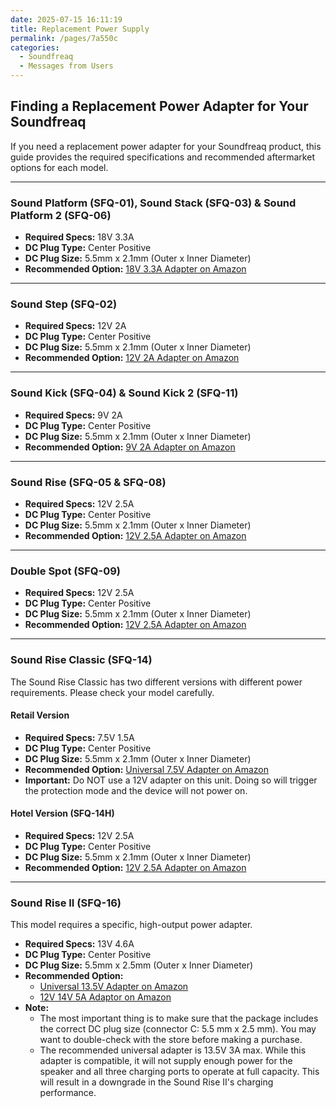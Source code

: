 ```yaml
---
date: 2025-07-15 16:11:19
title: Replacement Power Supply
permalink: /pages/7a550c
categories:
  - Soundfreaq
  - Messages from Users
---
```


## Finding a Replacement Power Adapter for Your Soundfreaq

If you need a replacement power adapter for your Soundfreaq product, this guide provides the required specifications and recommended aftermarket options for each model.

<!-- more -->

---

### Sound Platform (SFQ-01), Sound Stack (SFQ-03) & Sound Platform 2 (SFQ-06)

- **Required Specs:** 18V 3.3A
- **DC Plug Type:** Center Positive
- **DC Plug Size:** 5.5mm x 2.1mm (Outer x Inner Diameter)
- **Recommended Option:** [18V 3.3A Adapter on Amazon](https://smile.amazon.com/Compatible-Soundfreaq-Bluetooth-Replacement-Switching/dp/B00IFWXTLM/)

---

### Sound Step (SFQ-02)

- **Required Specs:** 12V 2A
- **DC Plug Type:** Center Positive
- **DC Plug Size:** 5.5mm x 2.1mm (Outer x Inner Diameter)
- **Recommended Option:** [12V 2A Adapter on Amazon](https://smile.amazon.com/TMEZON-Power-Adapter-Supply-2-1mm/dp/B00Q2E5IXW/)

---

### Sound Kick (SFQ-04) & Sound Kick 2 (SFQ-11)

- **Required Specs:** 9V 2A
- **DC Plug Type:** Center Positive
- **DC Plug Size:** 5.5mm x 2.1mm (Outer x Inner Diameter)
- **Recommended Option:** [9V 2A Adapter on Amazon](https://smile.amazon.com/Adapter-Charger-SoundFreaq-Bluetooth-AS190-090-AC200/dp/B01HBF52FE/)

---

### Sound Rise (SFQ-05 & SFQ-08)

- **Required Specs:** 12V 2.5A
- **DC Plug Type:** Center Positive
- **DC Plug Size:** 5.5mm x 2.1mm (Outer x Inner Diameter)
- **Recommended Option:** [12V 2.5A Adapter on Amazon](https://www.amazon.com/COOLM-Adapter-100-240V-Transformer-Charger/dp/B07SRBNRBZ/?th=1)

---

### Double Spot (SFQ-09)

- **Required Specs:** 12V 2.5A
- **DC Plug Type:** Center Positive
- **DC Plug Size:** 5.5mm x 2.1mm (Outer x Inner Diameter)
- **Recommended Option:** [12V 2.5A Adapter on Amazon](https://www.amazon.com/COOLM-Adapter-100-240V-Transformer-Charger/dp/B07SRBNRBZ/?th=1)

---

### Sound Rise Classic (SFQ-14)

The Sound Rise Classic has two different versions with different power requirements. Please check your model carefully.

#### Retail Version

- **Required Specs:** 7.5V 1.5A
- **DC Plug Type:** Center Positive
- **DC Plug Size:** 5.5mm x 2.1mm (Outer x Inner Diameter)
- **Recommended Option:** [Universal 7.5V Adapter on Amazon](https://www.amazon.com/Basicvolt-Universal-Switching-Replacement-Security/dp/B0BY8NZ6JC)
- **Important:** Do NOT use a 12V adapter on this unit. Doing so will trigger the protection mode and the device will not power on.

#### Hotel Version (SFQ-14H)

- **Required Specs:** 12V 2.5A
- **DC Plug Type:** Center Positive
- **DC Plug Size:** 5.5mm x 2.1mm (Outer x Inner Diameter)
- **Recommended Option:** [12V 2.5A Adapter on Amazon](https://www.amazon.com/COOLM-Adapter-100-240V-Transformer-Charger/dp/B07SRBNRBZ/?th=1)

---

### Sound Rise II (SFQ-16)

This model requires a specific, high-output power adapter.

- **Required Specs:** 13V 4.6A
- **DC Plug Type:** Center Positive
- **DC Plug Size:** 5.5mm x 2.5mm (Outer x Inner Diameter)
- **Recommended Option:**
  - [Universal 13.5V Adapter on Amazon](https://www.amazon.com/Basicvolt-Universal-Switching-Replacement-Security/dp/B0BY8NZ6JC)
  - [12V 14V 5A Adaptor on Amazon](https://www.amazon.com/Universal-Adjustable-Switching-100V-240V-Converter/dp/B0B6NTH7HM)
- **Note:**
  - The most important thing is to make sure that the package includes the correct DC plug size (connector C: 5.5 mm x 2.5 mm). You may want to double-check with the store before making a purchase.
  - The recommended universal adapter is 13.5V 3A max. While this adapter is compatible, it will not supply enough power for the speaker and all three charging ports to operate at full capacity. This will result in a downgrade in the Sound Rise II's charging performance.
